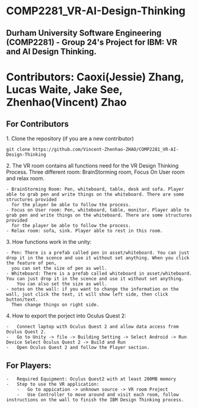 #   COMP2281_VR-AI-Design-Thinking
##  Durham University Software Engineering (COMP2281) - Group 24's Project for IBM: VR and AI Design Thinking.
#   Contributors: Caoxi(Jessie) Zhang, Lucas Waite, Jake See, Zhenhao(Vincent) Zhao

## For Contributors

1\. Clone the repository (if you are a new contributor)

    git clone https://github.com/Vincent-Zhenhao-ZHAO/COMP2281_VR-AI-Design-Thinking

2\. The VR room contains all functions need for the VR Design Thinking Process. Three different room: BrainStorming room, Focus On User room and relax room.
    
    - BrainStorming Room: Pen, whiteboard, table, desk and sofa. Player able to grab pen and write things on the whiteboard. There are some structures provided
      for the player be able to follow the process.
    - Focus on User room: Pen, whiteboard, table, monitor. Player able to grab pen and write things on the whiteboard. There are some structures provided
      for the player be able to follow the process.
    - Relax room: sofa, sink. Player able to rest in this room.
    
3\. How functions work in the unity:

    - Pen: There is a prefab called pen in asset/whiteboard. You can just drop it in the scence and use it without set anything. When you click the feature of pen,
      you can set the size of pen as well.
    - Whiteboard: There is a prefab called whiteboard in asset/whiteboard. You can just drop it in the scence and use it without set anything. 
        You can also set the size as well.
    - notes on the wall: if you want to change the information on the wall, just click the text, it will show left side, then click button/text. 
      Then change things on right side.

4\. How to export the porject into Oculus Quest 2:

    -   Connect laptop with Oculus Quest 2 and allow data access from Oculus Quest 2.
    -   Go to Unity -> file -> Building Setting -> Select Android -> Run Device Select Oculus Quest 2 -> Build and Run
    -   Open Oculus Quest 2 and follow the Player section.

## For Players:
    -   Required Equipment: Oculus Quest2 with at least 200MB memory
    -   Step to use the VR application:
        -   Go to appication -> unknown source -> VR room Project
        -   Use Controller to move around and visit each room, follow instructions on the wall to finish the IBM Design Thinking process.
    
    
